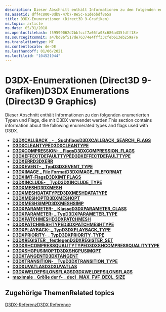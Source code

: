 ```yaml
---
description: Dieser Abschnitt enthält Informationen zu den folgenden enumerierten Typen und Flags, die mit D3DX verwendet werden.
ms.assetid: dff4c800-0db9-47b7-8e5c-61debbdf865a
title: D3DX-Enumerationen (Direct3D 9-Grafiken)
ms.topic: article
ms.date: 05/31/2018
ms.openlocfilehash: f59599062d2bbfccf7a66fa08c686a435fdff18e
ms.sourcegitcommit: a47bd86f517de76374e4fff33cfeb613eb259a7e
ms.translationtype: MT
ms.contentlocale: de-DE
ms.lasthandoff: 01/06/2021
ms.locfileid: "104521944"
---
```

# <a name="d3dx-enumerations-direct3d-9-graphics"></a><span data-ttu-id="55822-103">D3DX-Enumerationen (Direct3D 9-Grafiken)</span><span class="sxs-lookup"><span data-stu-id="55822-103">D3DX Enumerations (Direct3D 9 Graphics)</span></span>

<span data-ttu-id="55822-104">Dieser Abschnitt enthält Informationen zu den folgenden enumerierten Typen und Flags, die mit D3DX verwendet werden.</span><span class="sxs-lookup"><span data-stu-id="55822-104">This section contains information about the following enumerated types and flags used with D3DX.</span></span>

-   [<span data-ttu-id="55822-105">**D3DXCALLBACK \_ - \_ Suchflags**</span><span class="sxs-lookup"><span data-stu-id="55822-105">**D3DXCALLBACK\_SEARCH\_FLAGS**</span></span>](./d3dxcallback-search-flags.md)
-   [<span data-ttu-id="55822-106">**D3DXCLEANTYPE**</span><span class="sxs-lookup"><span data-stu-id="55822-106">**D3DXCLEANTYPE**</span></span>](./d3dxcleantype.md)
-   [<span data-ttu-id="55822-107">**D3DXCOMPRESSION- \_ Flags**</span><span class="sxs-lookup"><span data-stu-id="55822-107">**D3DXCOMPRESSION\_FLAGS**</span></span>](./d3dxcompression-flags.md)
-   [<span data-ttu-id="55822-108">**D3DXEFFECTDEFAULTTYPE**</span><span class="sxs-lookup"><span data-stu-id="55822-108">**D3DXEFFECTDEFAULTTYPE**</span></span>](./d3dxeffectdefaulttype.md)
-   [<span data-ttu-id="55822-109">**D3DXERR**</span><span class="sxs-lookup"><span data-stu-id="55822-109">**D3DXERR**</span></span>](./d3dxerr.md)
-   [<span data-ttu-id="55822-110">**D3DXEVENT- \_ Typ**</span><span class="sxs-lookup"><span data-stu-id="55822-110">**D3DXEVENT\_TYPE**</span></span>](./d3dxevent-type.md)
-   [<span data-ttu-id="55822-111">**D3DXIMAGE \_ File Format**</span><span class="sxs-lookup"><span data-stu-id="55822-111">**D3DXIMAGE\_FILEFORMAT**</span></span>](./d3dximage-fileformat.md)
-   [<span data-ttu-id="55822-112">**D3DXIMT-Flags**</span><span class="sxs-lookup"><span data-stu-id="55822-112">**D3DXIMT FLAGS**</span></span>](./d3dximt-flags.md)
-   [<span data-ttu-id="55822-113">**D3DXINCLUDE- \_ Typ**</span><span class="sxs-lookup"><span data-stu-id="55822-113">**D3DXINCLUDE\_TYPE**</span></span>](./d3dxinclude-type.md)
-   [<span data-ttu-id="55822-114">**D3DXMESH**</span><span class="sxs-lookup"><span data-stu-id="55822-114">**D3DXMESH**</span></span>](./d3dxmesh.md)
-   [<span data-ttu-id="55822-115">**D3DXMESHDATATYPE**</span><span class="sxs-lookup"><span data-stu-id="55822-115">**D3DXMESHDATATYPE**</span></span>](./d3dxmeshdatatype.md)
-   [<span data-ttu-id="55822-116">**D3DXMESHOPT**</span><span class="sxs-lookup"><span data-stu-id="55822-116">**D3DXMESHOPT**</span></span>](./d3dxmeshopt.md)
-   [<span data-ttu-id="55822-117">**D3DXMESHSIMP**</span><span class="sxs-lookup"><span data-stu-id="55822-117">**D3DXMESHSIMP**</span></span>](./d3dxmeshsimp.md)
-   [<span data-ttu-id="55822-118">**D3DXPARAMETER- \_ Klasse**</span><span class="sxs-lookup"><span data-stu-id="55822-118">**D3DXPARAMETER\_CLASS**</span></span>](./d3dxparameter-class.md)
-   [<span data-ttu-id="55822-119">**D3DXPARAMETER- \_ Typ**</span><span class="sxs-lookup"><span data-stu-id="55822-119">**D3DXPARAMETER\_TYPE**</span></span>](./d3dxparameter-type.md)
-   [<span data-ttu-id="55822-120">**D3DXPATCHMESH**</span><span class="sxs-lookup"><span data-stu-id="55822-120">**D3DXPATCHMESH**</span></span>](./d3dxpatchmesh.md)
-   [<span data-ttu-id="55822-121">**D3DXPATCHMESHTYPE**</span><span class="sxs-lookup"><span data-stu-id="55822-121">**D3DXPATCHMESHTYPE**</span></span>](./d3dxpatchmeshtype.md)
-   [<span data-ttu-id="55822-122">**D3DXPLAYBACK- \_ Typ**</span><span class="sxs-lookup"><span data-stu-id="55822-122">**D3DXPLAYBACK\_TYPE**</span></span>](./d3dxplayback-type.md)
-   [<span data-ttu-id="55822-123">**D3DXPRIORITY- \_ Typ**</span><span class="sxs-lookup"><span data-stu-id="55822-123">**D3DXPRIORITY\_TYPE**</span></span>](./d3dxpriority-type.md)
-   [<span data-ttu-id="55822-124">**D3DXREGISTER \_ festlegen**</span><span class="sxs-lookup"><span data-stu-id="55822-124">**D3DXREGISTER\_SET**</span></span>](./d3dxregister-set.md)
-   [<span data-ttu-id="55822-125">**D3DXSHCOMPRESSQUALITYTYPE**</span><span class="sxs-lookup"><span data-stu-id="55822-125">**D3DXSHCOMPRESSQUALITYTYPE**</span></span>](./d3dxshcompressqualitytype.md)
-   [<span data-ttu-id="55822-126">**D3DXSHGPUSIMOPT**</span><span class="sxs-lookup"><span data-stu-id="55822-126">**D3DXSHGPUSIMOPT**</span></span>](./d3dxshgpusimopt.md)
-   [<span data-ttu-id="55822-127">**D3DXTANGENT**</span><span class="sxs-lookup"><span data-stu-id="55822-127">**D3DXTANGENT**</span></span>](./d3dxtangent.md)
-   [<span data-ttu-id="55822-128">**D3DXTRANSITION- \_ Typ**</span><span class="sxs-lookup"><span data-stu-id="55822-128">**D3DXTRANSITION\_TYPE**</span></span>](./d3dxtransition-type.md)
-   [<span data-ttu-id="55822-129">**D3DXUVATLAS**</span><span class="sxs-lookup"><span data-stu-id="55822-129">**D3DXUVATLAS**</span></span>](./d3dxuvatlas.md)
-   [<span data-ttu-id="55822-130">**D3DXWELDEPSILONSFLAGS**</span><span class="sxs-lookup"><span data-stu-id="55822-130">**D3DXWELDEPSILONSFLAGS**</span></span>](./d3dxweldepsilonsflags.md)
-   [<span data-ttu-id="55822-131">**maximale \_ Größe der f- \_ decl \_**</span><span class="sxs-lookup"><span data-stu-id="55822-131">**MAX\_FVF\_DECL\_SIZE**</span></span>](./max-fvf-decl-size.md)

## <a name="related-topics"></a><span data-ttu-id="55822-132">Zugehörige Themen</span><span class="sxs-lookup"><span data-stu-id="55822-132">Related topics</span></span>

<dl> <dt>

[<span data-ttu-id="55822-133">D3DX-Referenz</span><span class="sxs-lookup"><span data-stu-id="55822-133">D3DX Reference</span></span>](dx9-graphics-reference-d3dx.md)
</dt> </dl>

 

 
